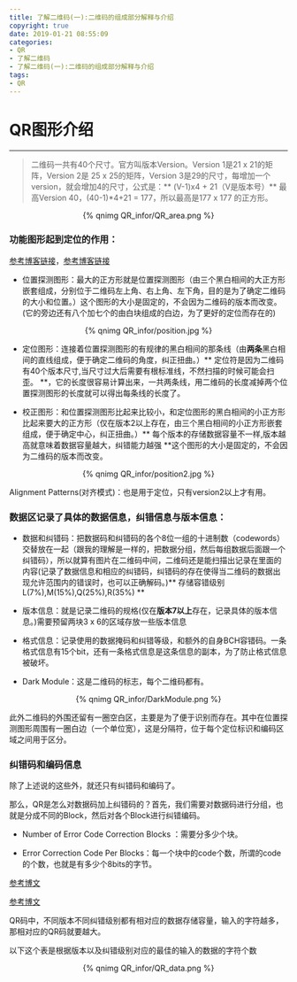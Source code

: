 ```yaml
---
title: 了解二维码(一):二维码的组成部分解释与介绍
copyright: true
date: 2019-01-21 08:55:09
categories:
- QR
- 了解二维码
- 了解二维码(一):二维码的组成部分解释与介绍
tags: 
- QR
---
```

# QR图形介绍 
**********************************************************
>  二维码一共有40个尺寸。官方叫版本Version。Version 1是21 x 21的矩阵，Version 2是 25 x 25的矩阵，Version 3是29的尺寸，每增加一个version，就会增加4的尺寸，公式是：** (V-1)x4 + 21（V是版本号）** 最高Version 40，(40-1)*4+21 = 177，所以最高是177 x 177 的正方形。
<!--more-->
 
<center>{% qnimg QR_infor/QR_area.png %}</center>

### 功能图形起到定位的作用：
[参考博客链接](https://www.cnblogs.com/magicsoar/p/4483032.html "参考二维码各部分名称的博客链接")，[参考博客链接](https://blog.csdn.net/kelindame/article/details/45155185 "参考二维码各部分详细介绍")

* 位置探测图形：最大的正方形就是位置探测图形（由三个黑白相间的大正方形嵌套组成，分别位于二维码左上角、右上角、左下角，目的是为了确定二维码的大小和位置。）这个图形的大小是固定的，不会因为二维码的版本而改变。(它的旁边还有八个加七个的由白块组成的白边，为了更好的定位而存在的)

<center>{% qnimg QR_infor/position.jpg %}</center>

* 定位图形：连接着位置探测图形的有规律的黑白相间的那条线（由**两条**黑白相间的直线组成，便于确定二维码的角度，纠正扭曲。）** 定位符是因为二维码有40个版本尺寸,当尺寸过大后需要有根标准线，不然扫描的时候可能会扫歪。 **，它的长度很容易计算出来，一共两条线，用二维码的长度减掉两个位置探测图形的长度就可以得出每条线的长度了。


* 校正图形：和位置探测图形比起来比较小，和定位图形的黑白相间的小正方形比起来要大的正方形（仅在版本2以上存在，由三个黑白相间的小正方形嵌套组成，便于确定中心，纠正扭曲。）** 每个版本的存储数据容量不一样,版本越高就意味着数据容量越大，纠错能力越强 **这个图形的大小是固定的，不会因为二维码的版本而改变。

<center>{% qnimg QR_infor/position2.jpg %}</center>

Alignment Patterns(对齐模式)：也是用于定位，只有version2以上才有用。



### 数据区记录了具体的数据信息，纠错信息与版本信息：

* 数据和纠错码：把数据码和纠错码的各个8位一组的十进制数（codewords）交替放在一起（跟我的理解是一样的，把数据分组，然后每组数据后面跟一个纠错码），所以就算有图片在二维码中间，二维码还是能扫描出记录在里面的内容(记录了数据信息和相应的纠错码，纠错码的存在使得当二维码的数据出现允许范围内的错误时，也可以正确解码。)** 存储容错级别L(7%),M(15%),Q(25%),R(35%) **

* 版本信息：就是记录二维码的规格(仅在**版本7以上**存在，记录具体的版本信息。)需要预留两块3 x 6的区域存放一些版本信息

* 格式信息：记录使用的数据掩码和纠错等级，和额外的自身BCH容错码。一条格式信息有15个bit，还有一条格式信息是这条信息的副本，为了防止格式信息被破坏。
 
* Dark Module：这是二维码的标志，每个二维码都有。

<center>{% qnimg QR_infor/DarkModule.png %}</center>

此外二维码的外围还留有一圈空白区，主要是为了便于识别而存在。其中在位置探测图形周围有一圈白边（一个单位宽），这是分隔符，位于每个定位标识和编码区域之间用于区分。

### 纠错码和编码信息

除了上述说的这些外，就还只有纠错码和编码了。

那么，QR是怎么对数据码加上纠错码的？首先，我们需要对数据码进行分组，也就是分成不同的Block，然后对各个Block进行纠错编码。

- Number of Error Code Correction Blocks ：需要分多少个块。

- Error Correction Code Per Blocks：每一个块中的code个数，所谓的code的个数，也就是有多少个8bits的字节。

[参考博文](https://blog.csdn.net/u012611878/article/details/53167009)

[参考博文](https://coolshell.cn/articles/10590.html)

QR码中，不同版本不同纠错级别都有相对应的数据存储容量，输入的字符越多，那相对应的QR码就要越大。

以下这个表是根据版本以及纠错级别对应的最佳的输入的数据的字符个数

<center>{% qnimg QR_infor/QR_data.png %}</center>

